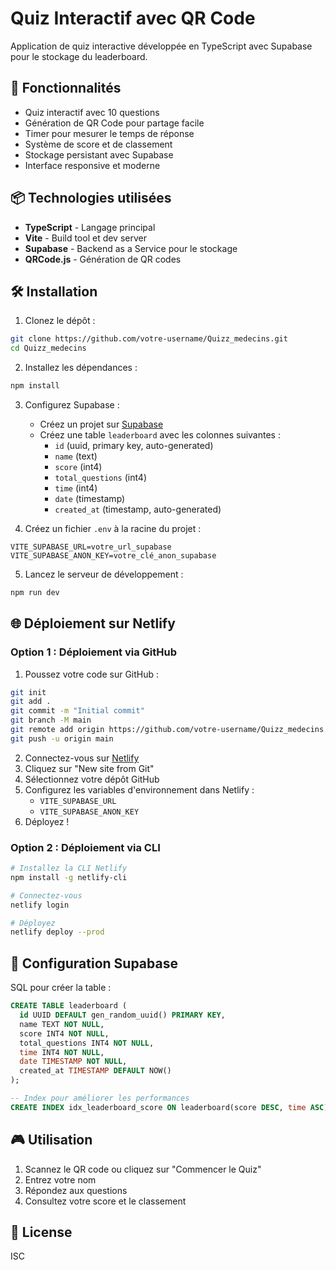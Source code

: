 # Quiz Interactif avec QR Code

Application de quiz interactive développée en TypeScript avec Supabase pour le stockage du leaderboard.

## 🚀 Fonctionnalités

- Quiz interactif avec 10 questions
- Génération de QR Code pour partage facile
- Timer pour mesurer le temps de réponse
- Système de score et de classement
- Stockage persistant avec Supabase
- Interface responsive et moderne

## 📦 Technologies utilisées

- **TypeScript** - Langage principal
- **Vite** - Build tool et dev server
- **Supabase** - Backend as a Service pour le stockage
- **QRCode.js** - Génération de QR codes

## 🛠️ Installation

1. Clonez le dépôt :
```bash
git clone https://github.com/votre-username/Quizz_medecins.git
cd Quizz_medecins
```

2. Installez les dépendances :
```bash
npm install
```

3. Configurez Supabase :
   - Créez un projet sur [Supabase](https://supabase.com)
   - Créez une table `leaderboard` avec les colonnes suivantes :
     - `id` (uuid, primary key, auto-generated)
     - `name` (text)
     - `score` (int4)
     - `total_questions` (int4)
     - `time` (int4)
     - `date` (timestamp)
     - `created_at` (timestamp, auto-generated)
   
4. Créez un fichier `.env` à la racine du projet :
```env
VITE_SUPABASE_URL=votre_url_supabase
VITE_SUPABASE_ANON_KEY=votre_clé_anon_supabase
```

5. Lancez le serveur de développement :
```bash
npm run dev
```

## 🌐 Déploiement sur Netlify

### Option 1 : Déploiement via GitHub

1. Poussez votre code sur GitHub :
```bash
git init
git add .
git commit -m "Initial commit"
git branch -M main
git remote add origin https://github.com/votre-username/Quizz_medecins.git
git push -u origin main
```

2. Connectez-vous sur [Netlify](https://www.netlify.com)
3. Cliquez sur "New site from Git"
4. Sélectionnez votre dépôt GitHub
5. Configurez les variables d'environnement dans Netlify :
   - `VITE_SUPABASE_URL`
   - `VITE_SUPABASE_ANON_KEY`
6. Déployez !

### Option 2 : Déploiement via CLI

```bash
# Installez la CLI Netlify
npm install -g netlify-cli

# Connectez-vous
netlify login

# Déployez
netlify deploy --prod
```

## 📝 Configuration Supabase

SQL pour créer la table :

```sql
CREATE TABLE leaderboard (
  id UUID DEFAULT gen_random_uuid() PRIMARY KEY,
  name TEXT NOT NULL,
  score INT4 NOT NULL,
  total_questions INT4 NOT NULL,
  time INT4 NOT NULL,
  date TIMESTAMP NOT NULL,
  created_at TIMESTAMP DEFAULT NOW()
);

-- Index pour améliorer les performances
CREATE INDEX idx_leaderboard_score ON leaderboard(score DESC, time ASC);
```

## 🎮 Utilisation

1. Scannez le QR code ou cliquez sur "Commencer le Quiz"
2. Entrez votre nom
3. Répondez aux questions
4. Consultez votre score et le classement

## 📄 License

ISC

